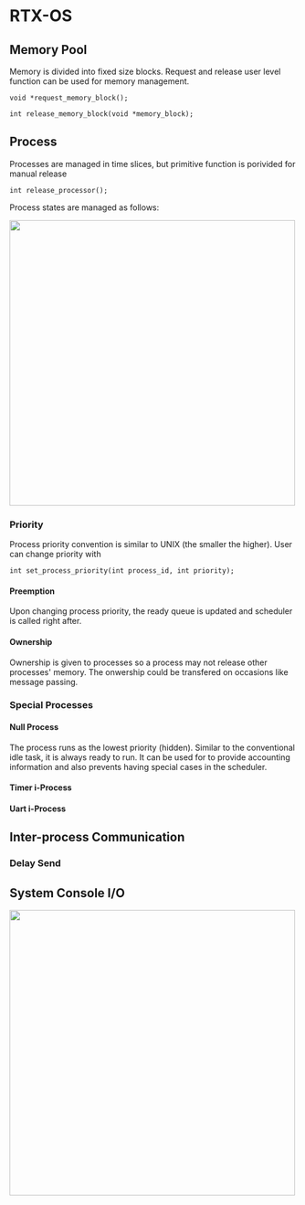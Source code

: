 # RTX-OS

## Memory Pool
Memory is divided into fixed size blocks. Request and release user level function can be used for memory management.
````
void *request_memory_block();
````
````
int release_memory_block(void *memory_block);
````

## Process
Processes are managed in time slices, but primitive function is porivided for manual release
````
int release_processor();
````
Process states are managed as follows:

<img src='https://user-images.githubusercontent.com/34975856/235235322-329e72ec-9cdd-473e-addb-0f92e4d239ba.png' width='500'>

### Priority
Process priority convention is similar to UNIX (the smaller the higher).
User can change priority with
````
int set_process_priority(int process_id, int priority);
````

#### Preemption
Upon changing process priority, the ready queue is updated and scheduler is called right after.

#### Ownership
Ownership is given to processes so a process may not release other processes' memory. The onwership could be transfered on occasions like message passing.

### Special Processes
#### Null Process
The process runs as the lowest priority (hidden). Similar to the conventional idle task, it is always ready to run. It can be used for to provide accounting information and also prevents having special cases in the scheduler.

#### Timer i-Process

#### Uart i-Process

## Inter-process Communication

### Delay Send

## System Console I/O
<img src='https://user-images.githubusercontent.com/34975856/235239009-02110619-3f02-466c-a090-efecee592e05.png' width='500'>


